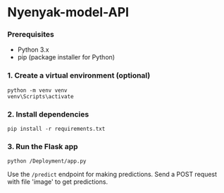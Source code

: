 # Nyenyak-model-API

### Prerequisites

- Python 3.x
- pip (package installer for Python)

### 1. Create a virtual environment (optional)
```
python -m venv venv
venv\Scripts\activate
```
### 2. Install dependencies
```
pip install -r requirements.txt
```
### 3. Run the Flask app
```
python /Deployment/app.py
```
Use the `/predict` endpoint for making predictions. Send a POST request with file 'image' to get predictions.
